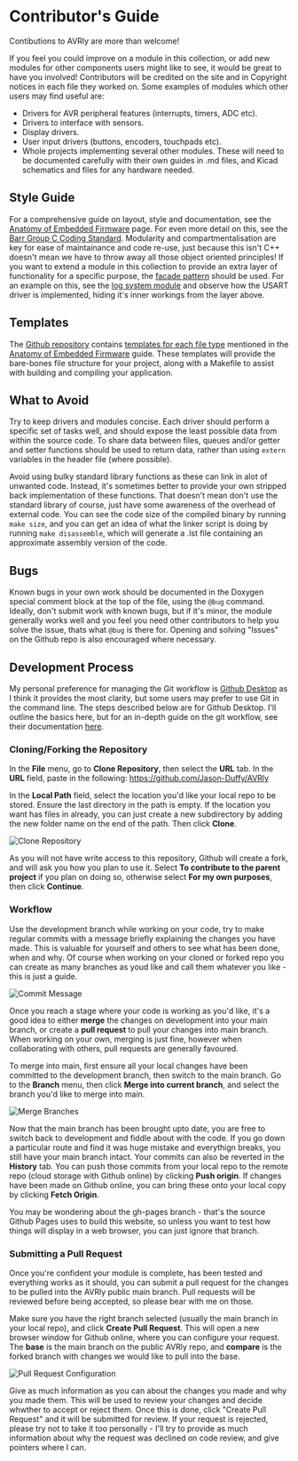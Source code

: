 # Contributor's Guide

Contibutions to AVRly are more than welcome!

If you feel you could improve on a module in this collection, or add new modules for other components users might like to see, it would be great to have you involved! Contributors will be credited on the site and in Copyright notices in each file they worked on. Some examples of modules which other users may find useful are:

- Drivers for AVR peripheral features (interrupts, timers, ADC etc).
- Drivers to interface with sensors.
- Display drivers.
- User input drivers (buttons, encoders, touchpads etc).
- Whole projects implementing several other modules. These will need to be documented carefully with their own guides in .md files, and Kicad schematics and files for any hardware needed. 

## Style Guide
For a comprehensive guide on layout, style and documentation, see the [Anatomy of Embedded Firmware][Firmware_Anatomy_URL] page. For even more detail on this, see the [Barr Group C Coding Standard][Barr_Coding_Standard_URL]. Modularity and compartmentalisation are key for ease of maintainance and code re-use, just because this isn't C++ doesn't mean we have to throw away all those object oriented principles! If you want to extend a module in this collection to provide an extra layer of functionality for a specific purpose, the [facade pattern][Facade_Wiki_URL] should be used. For an example on this, see the [log system module][Log_System_URL] and observe how the USART driver is implemented, hiding it's inner workings from the layer above. 

## Templates
The [Github repository][Github_Repo_URL] contains [templates for each file type][Templates_URL] mentioned in the [Anatomy of Embedded Firmware][Firmware_Anatomy_URL] guide. These templates will provide the bare-bones file structure for your project, along with a Makefile to assist with building and compiling your application. 

## What to Avoid
Try to keep drivers and modules concise. Each driver should perform a specific set of tasks well, and should expose the least possible data from within the source code. To share data between files, queues and/or getter and setter functions should be used to return data, rather than using `extern` variables in the header file (where possible).

Avoid using bulky standard library functions as these can link in alot of unwanted code. Instead, it's sometimes better to provide your own stripped back implementation of these functions. That doesn't mean don't use the standard library of course, just have some awareness of the overhead of external code. You can see the code size of the compiled binary by running `make size`, and you can get an idea of what the linker script is doing by running `make disassemble`, which will generate a .lst file containing an approximate assembly version of the code.

## Bugs
Known bugs in your own work should be documented in the Doxygen special comment block at the top of the file, using the `@bug` command. Ideally, don't submit work with known bugs, but if it's minor, the module generally works well and you feel you need other contributors to help you solve the issue, thats what `@bug` is there for. Opening and solving "Issues" on the Github repo is also encouraged where necessary. 

## Development Process
My personal preference for managing the Git workflow is [Github Desktop][Github_Desktop_URL] as I think it provides the most clarity, but some users may prefer to use Git in the command line. The steps described below are for Github Desktop. I'll outline the basics here, but for an in-depth guide on the git workflow, see their documentation [here][Github_Desktop_Docs_URL].

### Cloning/Forking the Repository
In the **File** menu, go to **Clone Repository**, then select the **URL** tab. In the **URL** field, paste in the following: https://github.com/Jason-Duffy/AVRly

In the **Local Path** field, select the location you'd like your local repo to be stored. Ensure the last directory in the path is empty. If the location you want has files in already, you can just create a new subdirectory by adding the new folder name on the end of the path. Then click **Clone**.

![Clone Repository](./images/git_clone.png)

As you will not have write access to this repository, Github will create a fork, and will ask you how you plan to use it. Select **To contribute to the parent project** if you plan on doing so, otherwise select **For my own purposes**, then click **Continue**.

### Workflow
Use the development branch while working on your code, try to make regular commits with a message briefly explaining the changes you have made. This is valuable for yourself and others to see what has been done, when and why. Of course when working on your cloned or forked repo you can create as many branches as youd like and call them whatever you like - this is just a guide. 

![Commit Message](./images/commit_message.png)

Once you reach a stage where your code is working as you'd like, it's a good idea to either **merge** the changes on development into your main branch, or create a **pull request** to pull your changes into main branch. When working on your own, merging is just fine, however when collaborating with others, pull requests are generally favoured.

To merge into main, first ensure all your local changes have been committed to the development branch, then switch to the main branch. Go to the **Branch** menu, then click **Merge into current branch**, and select the branch you'd like to merge into main.

![Merge Branches](./images/merge_branches.png)

Now that the main branch has been brought upto date, you are free to switch back to development and fiddle about with the code. If you go down a particular route and find it was huge mistake and everythign breaks, you still have your main branch intact. Your commits can also be reverted in the **History** tab. You can push those commits from your local repo to the remote repo (cloud storage with Github online) by clicking **Push origin**. If changes have been made on Github online, you can bring these onto your local copy by clicking **Fetch Origin**.

You may be wondering about the gh-pages branch - that's the source Github Pages uses to build this website, so unless you want to test how things will display in a web browser, you can just ignore that branch. 

### Submitting a Pull Request
Once you're confident your module is complete, has been tested and everything works as it should, you can submit a pull request for the changes to be pulled into the AVRly public main branch. Pull requests will be reviewed before being accepted, so please bear with me on those.

Make sure you have the right branch selected (usually the main branch in your local repo), and click **Create Pull Request**. This will open a new browser window for Github online, where you can configure your request. The **base** is the main branch on the public AVRly repo, and **compare** is the forked branch with changes we would like to pull into the base. 

![Pull Request Configuration](./images/pull_request.png)

Give as much information as you can about the changes you made and why you made them. This will be used to review your changes and decide whwther to accept or reject them. Once this is done, click "Create Pull Request" and it will be submitted for review. If your request is rejected, please try not to take it too personally - I'll try to provide as much information about why the request was declined on code review, and give pointers where I can. 


[Firmware_Anatomy_URL]: https://jason-duffy.github.io/AVRly/html/md_content_anatomy_of_embedded_firmware__anatomy.html

[Barr_Coding_Standard_URL]: https://barrgroup.com/sites/default/files/barr_c_coding_standard_2018.pdf

[Facade_Wiki_URL]: https://en.wikipedia.org/wiki/Facade_pattern

[Log_System_URL]: https://jason-duffy.github.io/AVRly/html/group__log__system.html

[Github_Repo_URL]: https://github.com/Jason-Duffy/AVRly

[Templates_URL]: https://github.com/Jason-Duffy/AVRly/tree/main/content/modules/templates

[Github_Desktop_URL]: https://desktop.github.com/

[Github_Desktop_Docs_URL]: https://docs.github.com/en/desktop